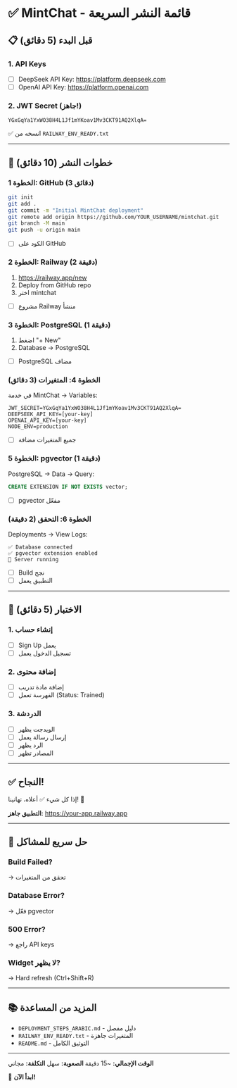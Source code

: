 # ✅ MintChat - قائمة النشر السريعة

## 📋 قبل البدء (5 دقائق)

### 1. API Keys
- [ ] DeepSeek API Key: https://platform.deepseek.com
- [ ] OpenAI API Key: https://platform.openai.com

### 2. JWT Secret (جاهز!)
```
YGxGqYa1YxWO38H4L1Jf1mYKoav1Mv3CKT91AQ2XlqA=
```
✅ انسخه من `RAILWAY_ENV_READY.txt`

---

## 🚀 خطوات النشر (10 دقائق)

### الخطوة 1: GitHub (3 دقائق)
```bash
git init
git add .
git commit -m "Initial MintChat deployment"
git remote add origin https://github.com/YOUR_USERNAME/mintchat.git
git branch -M main
git push -u origin main
```
- [ ] الكود على GitHub

### الخطوة 2: Railway (2 دقيقة)
1. https://railway.app/new
2. Deploy from GitHub repo
3. اختر mintchat
- [ ] مشروع Railway منشأ

### الخطوة 3: PostgreSQL (1 دقيقة)
1. اضغط "+ New"
2. Database → PostgreSQL
- [ ] PostgreSQL مضاف

### الخطوة 4: المتغيرات (3 دقائق)
في خدمة MintChat → Variables:

```
JWT_SECRET=YGxGqYa1YxWO38H4L1Jf1mYKoav1Mv3CKT91AQ2XlqA=
DEEPSEEK_API_KEY=[your-key]
OPENAI_API_KEY=[your-key]
NODE_ENV=production
```
- [ ] جميع المتغيرات مضافة

### الخطوة 5: pgvector (1 دقيقة)
PostgreSQL → Data → Query:
```sql
CREATE EXTENSION IF NOT EXISTS vector;
```
- [ ] pgvector مفعّل

### الخطوة 6: التحقق (2 دقيقة)
Deployments → View Logs:
```
✅ Database connected
✅ pgvector extension enabled
🚀 Server running
```
- [ ] Build نجح
- [ ] التطبيق يعمل

---

## 🧪 الاختبار (5 دقائق)

### 1. إنشاء حساب
- [ ] Sign Up يعمل
- [ ] تسجيل الدخول يعمل

### 2. إضافة محتوى
- [ ] إضافة مادة تدريب
- [ ] الفهرسة تعمل (Status: Trained)

### 3. الدردشة
- [ ] الويدجت يظهر
- [ ] إرسال رسالة يعمل
- [ ] الرد يظهر
- [ ] المصادر تظهر

---

## ✅ النجاح!

إذا كل شيء ✅ أعلاه، تهانينا! 🎉

**التطبيق جاهز:** https://your-app.railway.app

---

## 🐛 حل سريع للمشاكل

### Build Failed?
→ تحقق من المتغيرات

### Database Error?
→ فعّل pgvector

### 500 Error?
→ راجع API keys

### Widget لا يظهر?
→ Hard refresh (Ctrl+Shift+R)

---

## 📚 المزيد من المساعدة

- `DEPLOYMENT_STEPS_ARABIC.md` - دليل مفصل
- `RAILWAY_ENV_READY.txt` - المتغيرات جاهزة
- `README.md` - التوثيق الكامل

---

**الوقت الإجمالي:** ~15 دقيقة
**الصعوبة:** سهل
**التكلفة:** مجاني

🚀 **ابدأ الآن!**
